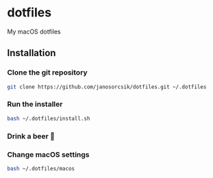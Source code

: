 # dotfiles

My macOS dotfiles

## Installation

### Clone the git repository

```sh
git clone https://github.com/janosorcsik/dotfiles.git ~/.dotfiles
```

### Run the installer

```sh
bash ~/.dotfiles/install.sh
```

### Drink a beer 🍺

### Change macOS settings

```sh
bash ~/.dotfiles/macos
```
